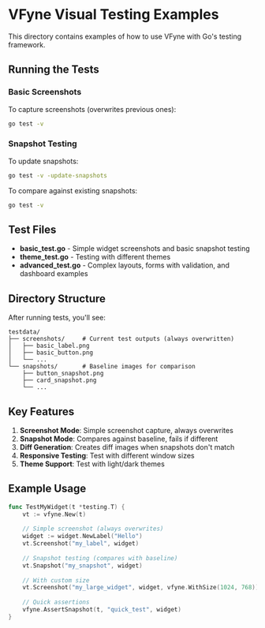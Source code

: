 # VFyne Visual Testing Examples

This directory contains examples of how to use VFyne with Go's testing framework.

## Running the Tests

### Basic Screenshots
To capture screenshots (overwrites previous ones):
```bash
go test -v
```

### Snapshot Testing
To update snapshots:
```bash
go test -v -update-snapshots
```

To compare against existing snapshots:
```bash
go test -v
```

## Test Files

- **basic_test.go** - Simple widget screenshots and basic snapshot testing
- **theme_test.go** - Testing with different themes
- **advanced_test.go** - Complex layouts, forms with validation, and dashboard examples

## Directory Structure

After running tests, you'll see:
```
testdata/
├── screenshots/     # Current test outputs (always overwritten)
│   ├── basic_label.png
│   ├── basic_button.png
│   └── ...
└── snapshots/       # Baseline images for comparison
    ├── button_snapshot.png
    ├── card_snapshot.png
    └── ...
```

## Key Features

1. **Screenshot Mode**: Simple screenshot capture, always overwrites
2. **Snapshot Mode**: Compares against baseline, fails if different
3. **Diff Generation**: Creates diff images when snapshots don't match
4. **Responsive Testing**: Test with different window sizes
5. **Theme Support**: Test with light/dark themes

## Example Usage

```go
func TestMyWidget(t *testing.T) {
    vt := vfyne.New(t)
    
    // Simple screenshot (always overwrites)
    widget := widget.NewLabel("Hello")
    vt.Screenshot("my_label", widget)
    
    // Snapshot testing (compares with baseline)
    vt.Snapshot("my_snapshot", widget)
    
    // With custom size
    vt.Screenshot("my_large_widget", widget, vfyne.WithSize(1024, 768))
    
    // Quick assertions
    vfyne.AssertSnapshot(t, "quick_test", widget)
}
```